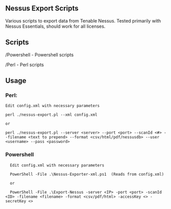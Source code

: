 ## Nessus Export Scripts

 Various scripts to export data from Tenable Nessus.  Tested primarily with Nessus Essentials, should work for all licenses.


## Scripts
/Powershell - Powershell scripts
  
/Perl - Perl scripts

## Usage
 ### Perl: 
    
    Edit config.xml with necessary parameters
    
    perl ./nessus-export.pl --xml config.xml  
    
    or
    
    perl ./nessus-export.pl --server <server> --port <port> --scanId <#> --filename <text to prepend> --format <csv/html/pdf/nessusdb> --user <username> --pass <password>
    
### Powershell
    
      Edit config.xml with necessary parameters
              
      PowerShell -File .\Nessus-Exporter-xml.ps1  (Reads from config.xml)
      
      or
      
      PowerShell -File .\Export-Nessus -server <IP> -port <port> -scanId <ID> -filename <filename> -format <csv/pdf/html> -accessKey <> -secretKey <>
      
